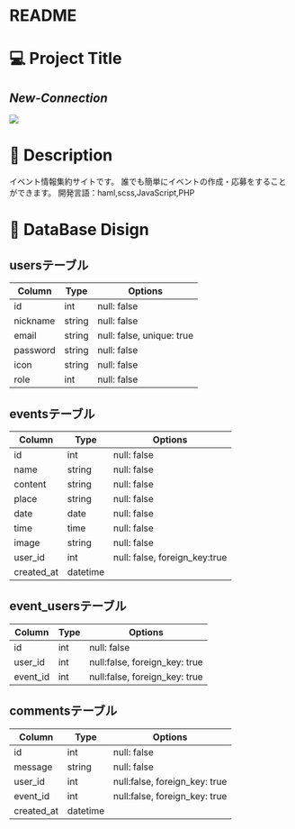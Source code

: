 # README

# 💻 Project Title
## *New-Connection*
![](https://i.gyazo.com/8f99428aad62b32c2c7bf44ee40cec22.jpg)

# 💬 Description
  イベント情報集約サイトです。
  誰でも簡単にイベントの作成・応募をすることができます。
  開発言語：haml,scss,JavaScript,PHP

# 🎨 DataBase Disign
## usersテーブル
|Column|Type|Options|
|------|----|-------|
|id|int|null: false|
|nickname|string|null: false|
|email|string|null: false, unique: true|
|password|string|null: false|
|icon|string|null: false|
|role|int|null: false|

## eventsテーブル
|Column|Type|Options|
|------|----|-------|
|id|int|null: false|
|name|string|null: false|
|content|string|null: false|
|place|string|null: false|
|date|date|null: false|
|time|time|null: false|
|image|string|null: false|
|user_id|int|null: false, foreign_key:true|
|created_at|datetime|

## event_usersテーブル
|Column|Type|Options|
|------|----|-------|
|id|int|null: false|
|user_id|int|null:false, foreign_key: true|
|event_id|int|null:false, foreign_key: true|

## commentsテーブル
|Column|Type|Options|
|------|----|-------|
|id|int|null: false|
|message|string|null: false|
|user_id|int|null:false, foreign_key: true|
|event_id|int|null:false, foreign_key: true|
|created_at|datetime|
